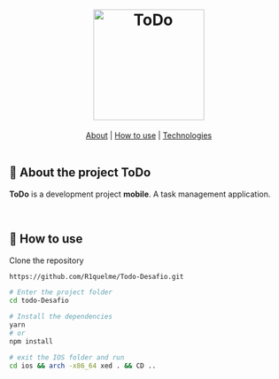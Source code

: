 <h1 align="center">
  <img alt="ToDo" title="ToDo" src="https://github.com/R1quelme/Todo-Desafio/blob/main/src/assets/images/logo/logo%402x.png" width="200px" />
</h1>
<div align="center">
    <a href="#about">About</a> | <a href="#howtouse">How to use</a> | <a href="#technologies">Technologies</a> 
</div>

<br>
<a id="about"></a>

## :pencil: About the project ToDo

<strong>ToDo</strong> is a development project <strong>mobile</strong>. A task management application.

<br>  
<a id="howtouse"></a>

## :dart: How to use
Clone the repository

```bash
https://github.com/R1quelme/Todo-Desafio.git
```

```bash
# Enter the project folder
cd todo-Desafio

# Install the dependencies
yarn
# or
npm install

# exit the IOS folder and run
cd ios && arch -x86_64 xed . && CD ..
